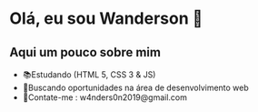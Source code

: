 # Olá, eu sou Wanderson 👋
<h2>Aqui um pouco sobre mim</h2>
<ul>
  <li>📚Estudando (HTML 5, CSS 3 & JS)</li>
  <li>👔Buscando oportunidades na área de desenvolvimento web</li>
  <li>🔔Contate-me : w4nders0n2019@gmail.com</li>
<ul>

